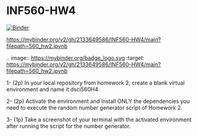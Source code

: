 # INF560-HW4


[![Binder](https://mybinder.org/badge_logo.svg)](https://mybinder.org/v2/gh/2133649586/INF560-HW4/main?filepath=560_hw2.ipynb)

https://mybinder.org/v2/gh/2133649586/INF560-HW4/main?filepath=560_hw2.ipynb

.. image:: https://mybinder.org/badge_logo.svg
 :target: https://mybinder.org/v2/gh/2133649586/INF560-HW4/main?filepath=560_hw2.ipynb

1- (2p) In your local repository from homework 2, create a blank virtual environment and name it dsci560H4 

2- (2p) Activate the environment and install ONLY the dependencies you need to execute the random
number generator script of Homework 2.

3- (1p) Take a screenshot of your terminal with the activated environment after running the script for the number generator.







